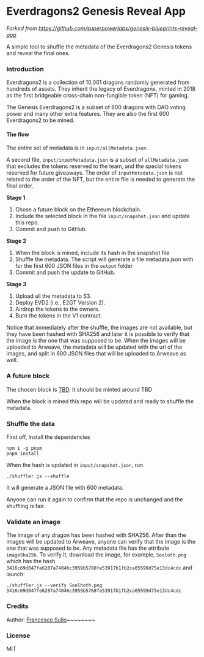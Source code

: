 # Everdragons2 Genesis Reveal App

_Forked from https://github.com/superpowerlabs/genesis-blueprints-reveal-app_

A simple tool to shuffle the metadata of the Everdragons2 Genesis tokens and reveal the final ones.

### Introduction

Everdragons2 is a collection of 10,001 dragons randomly generated from hundreds of assets. They inherit the legacy of Everdragons, minted in 2018 as the first bridgeable cross-chain non-fungible token (NFT) for gaming. 

The Genesis Everdragons2 is a subset of 600 dragons with DAO voting power and many other extra features. They are also the first 600 Everdragons2 to be mined.

#### The flow

The entire set of metadata is in `input/allMetadata.json`. 

A second file, `input/inputMetadata.json` is a subset of `allMetadata.json` that excludes the tokens reserved to the team, and the special tokens reserved for future giveaways.
The order of `inputMetadata.json` is not related to the order of the NFT, but the entire file is needed to generate the final order.

**Stage 1**

1. Chose a future block on the Ethereum blockchain. 
2. Include the selected block in the file `input/snapshot.json` and update this repo.
3. Commit and push to GitHub.

**Stage 2**

1. When the block is mined, include its hash in the snapshot file
2. Shuffle the metadata. The script will generate a file metadata.json with for the first 600 JSON files in the `output` folder
3. Commit and push the update to GitHub. 

**Stage 3**
1. Upload all the metadata to S3. 
2. Deploy EVD2 (i.e., E2GT Version 2).
3. Airdrop the tokens to the owners.
4. Burn the tokens in the V1 contract.

Notice that immediately after the shuffle, the images are not available, but they have been hashed with SHA256 and later it is possible to verify that the image is the one that was supposed to be. When the images will be uploaded to Arweave, the metadata will be updated with the url of the images, and split in 600 JSON files that will be uploaded to Arweave as well.

### A future block

The chosen block is [TBD](https://etherscan.io/block/TBD). It should be minted around TBD

When the block is mined this repo will be updated and ready to shuffle the metadata.

### Shuffle the data

First off, install the dependencies
``` 
npm i -g pnpm
pnpm install
```

When the hash is updated in `input/snapshot.json`, run
``` 
./shuffler.js --shuffle
```

It will generate a JSON file with 600 metadata.

Anyone can run it again to confirm that the repo is unchanged and the shuffling is fair.

### Validate an image

The image of any dragon has been hashed with SHA256. After than the images will be updated to Arweave, anyone can verify that the image is the one that was supposed to be. Any metadata file has the attribute `imageSha256`. To verify it, download the image, for example, `Sooloth.png` which has the hash `3416c69d047fe6287a74046c3959b5768fe53917b1fb2ca05599d75e13dc4cdc` and launch:
``` 
./shuffler.js --verify Soolhoth.png 3416c69d047fe6287a74046c3959b5768fe53917b1fb2ca05599d75e13dc4cdc
```

### Credits

Author: [Francesco Sullo](https://github.com/sullof)~~~~~~~~

### License
MIT
